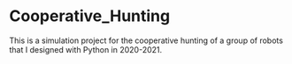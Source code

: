 # Cooperative_Hunting
This is a simulation project for the cooperative hunting of a group of robots that I designed with Python in 2020-2021.
